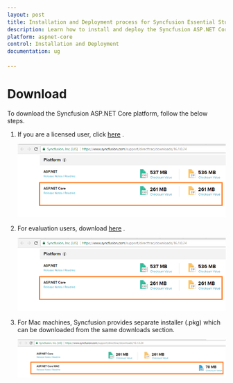 ```yaml
---
layout: post
title: Installation and Deployment process for Syncfusion Essential Studio ASP.NET Core products
description: Learn how to install and deploy the Syncfusion ASP.NET Core component
platform: aspnet-core
control: Installation and Deployment
documentation: ug

---
```


# Download

To download the Syncfusion ASP.NET Core platform, follow the below steps.

1. If you are a licensed user, click [here](https://www.syncfusion.com/downloads/latest-version) . 

   ![](Platform_images/Download_img1.png)
   
2. For evaluation users, download [here](https://www.syncfusion.com/downloads) .

   ![](Platform_images/Download_img1.png)
   
3. For Mac machines, Syncfusion provides separate installer (.pkg) which can be downloaded from the same downloads section.

   ![](Platform_images/Download_img3.png)

  

